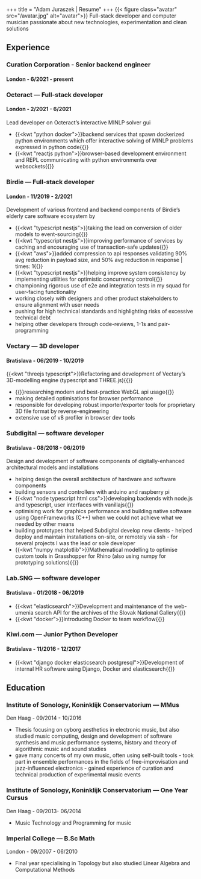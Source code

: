 +++
title = "Adam Juraszek | Resume"
+++
{{< figure class="avatar" src="/avatar.jpg" alt="avatar">}}
Full-stack developer and computer musician passionate about new technologies, experimentation and clean solutions


## Experience
### Curation Corporation - Senior backend engineer
#### London - 6/2021 - present

### Octeract — Full-stack developer
#### London - 2/2021 - 6/2021 
Lead developer on Octeract’s interactive MINLP solver gui 
- {{<kwt "python docker">}}backend services that spawn dockerized python environments which offer interactive solving of MINLP problems expressed in python code{{</kwt>}}
- {{<kwt "reactjs python">}}browser-based development environment and REPL communicating with python environments over websockets{{</kwt>}}

### Birdie — Full-stack developer
#### London - 11/2019 - 2/2021
Development of various frontend and backend components of Birdie’s elderly care software ecosystem by 
- {{<kwt "typescript nestjs">}}taking the lead on conversion of older models to event-sourcing{{</kwt>}}
- {{<kwt "typescript nestjs">}}improving performance of services by caching and encouraging use of transaction-safe updates{{</kwt>}}
- {{<kwt "aws">}}added compression to api responses validating 90% avg reduction in payload size, and 50% avg reduction in response | times: 1{{</kwt>}}
- {{<kwt "typescript nestjs">}}helping improve system consistency by implementing utilities for optimistic concurrency control{{</kwt>}}
- championing rigorous use of e2e and integration tests in my squad for user-facing functionality
- working closely with designers and other product stakeholders to ensure alignment with user needs
- pushing for high technical standards and highlighting risks of excessive technical debt
- helping other developers through code-reviews, 1-1s and pair-programming

### Vectary — 3D developer
#### Bratislava - 06/2019 - 10/2019
{{<kwt "threejs typescript">}}Refactoring and development of Vectary’s 3D-modelling engine (typescript and THREE.js){{</kwt>}}
- {{<kwt webgl>}}researching modern and best-practice WebGL api usage{{</kwt>}}
- making detailed optimisations for browser performance
- responsible for developing robust importer/exporter tools for proprietary 3D file format by reverse-engineering
- extensive use of v8 profiler in browser dev tools

### Subdigital — software developer
#### Bratislava - 08/2018 - 06/2019
Design and development of software components of digitally-enhanced architectural models and installations
- helping design the overall architecture of hardware and software components
- building sensors and controllers with arduino and raspberry pi
- {{<kwt "node typescript html css">}}developing backends with node.js and typescript, user interfaces with vanillajs{{</kwt>}}
- optimising work for graphics performance and building native software using OpenFrameworks (C++) when we could not achieve what we needed by other means
- building prototypes that helped Subdigital develop new clients - helped deploy and maintain installations on-site, or remotely via ssh - for several projects I was the lead or sole developer
- {{<kwt "numpy matplotlib">}}Mathematical modelling to optimise custom tools in Grasshopper for Rhino (also using numpy for prototyping solutions){{</kwt>}}

### Lab.SNG — software developer
#### Bratislava - 01/2018 - 06/2019
- {{<kwt "elasticsearch">}}Development and maintenance of the web-umenia search API for the archives of the Slovak National Gallery{{</kwt>}}
- {{<kwt "docker">}}introducing Docker to team workflow{{</kwt>}}

### Kiwi.com — Junior Python Developer
#### Bratislava -  11/2016 - 12/2017
- {{<kwt "django docker elasticsearch postgresql">}}Development of internal HR software using Django, Docker and elasticsearch{{</kwt>}}

## Education 
### Institute of Sonology, Koninklijk Conservatorium — MMus 
Den Haag - 09/2014 - 10/2016
- Thesis focusing on cyborg aesthetics in electronic music, but also studied music computing, design and development of software synthesis and music performance systems, history and theory of algorithmic music and sound studies
- gave many concerts of my own music, often using self-built tools - took part in ensemble performances in the fields of free-improvisation and jazz-influenced electronics - gained experience of  curation and technical production of experimental music events

### Institute of Sonology, Koninklijk Conservatorium — One Year Cursus 
Den Haag - 09/2013- 06/2014
- Music Technology and Programming for music

### Imperial College — B.Sc Math
London - 09/2007 - 06/2010
- Final year specialising in Topology but also studied Linear Algebra and Computational Methods
